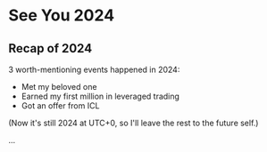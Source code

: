 # See You 2024

## Recap of 2024

3 worth-mentioning events happened in 2024:

+ Met my beloved one
+ Earned my first million in leveraged trading
+ Got an offer from ICL

(Now it's still 2024 at UTC+0, so I'll leave the rest to the future self.)

...